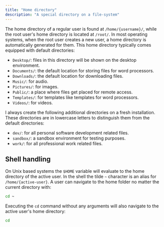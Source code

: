 ```yaml
---
title: "Home directory"
description: "A special directory on a file-system"
---
```


The home directory of a regular user is found at `/home/{username}/`,
while the root user's home directory is located at `/root/`.
In most operating systems, when the root user creates a new user,
a home directory is automatically generated for them.
This home directory typically comes equipped with default directories:

* `Desktop/`: files in this directory will be shown on the desktop environment.
* `Documents/`: the default location for storing files for word processors.
* `Downloads/`: the default location for downloading files.
* `Music/`: for audio.
* `Pictures/`: for images.
* `Public/`: a place where files get placed for remote access.
* `Templates/`: for templates like templates for word processors.
* `Videos/`: for videos.

I always create the following additional directories on a fresh installation.
These directories are in lowercase letters to distinguish them from the default directories:

* `dev/`: for all personal software development related files.
* `sandbox/`: a sandbox environment for testing purposes.
* `work/`: for all professional work related files.

## Shell handling
On Unix based systems the `$HOME` variable will evaluate to the
home directory of the active user.
In the shell the tilde `~` character is an alias for `/home/{active-user}`.
A user can navigate to the home folder no matter the current directory with:

```sh
cd ~
```

Executing the `cd` command without any arguments will also navigate to the active user's home directory:

```sh
cd
```
